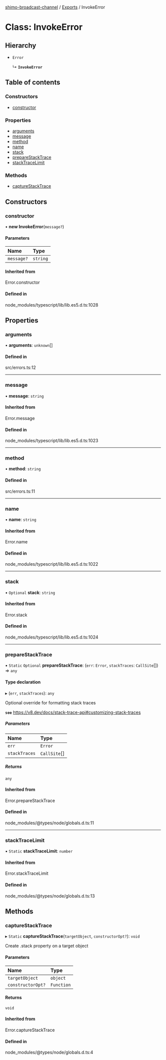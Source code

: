 [shimo-broadcast-channel](../README.md) / [Exports](../modules.md) / InvokeError

# Class: InvokeError

## Hierarchy

- `Error`

  ↳ **`InvokeError`**

## Table of contents

### Constructors

- [constructor](InvokeError.md#constructor)

### Properties

- [arguments](InvokeError.md#arguments)
- [message](InvokeError.md#message)
- [method](InvokeError.md#method)
- [name](InvokeError.md#name)
- [stack](InvokeError.md#stack)
- [prepareStackTrace](InvokeError.md#preparestacktrace)
- [stackTraceLimit](InvokeError.md#stacktracelimit)

### Methods

- [captureStackTrace](InvokeError.md#capturestacktrace)

## Constructors

### constructor

• **new InvokeError**(`message?`)

#### Parameters

| Name | Type |
| :------ | :------ |
| `message?` | `string` |

#### Inherited from

Error.constructor

#### Defined in

node_modules/typescript/lib/lib.es5.d.ts:1028

## Properties

### arguments

• **arguments**: `unknown`[]

#### Defined in

src/errors.ts:12

___

### message

• **message**: `string`

#### Inherited from

Error.message

#### Defined in

node_modules/typescript/lib/lib.es5.d.ts:1023

___

### method

• **method**: `string`

#### Defined in

src/errors.ts:11

___

### name

• **name**: `string`

#### Inherited from

Error.name

#### Defined in

node_modules/typescript/lib/lib.es5.d.ts:1022

___

### stack

• `Optional` **stack**: `string`

#### Inherited from

Error.stack

#### Defined in

node_modules/typescript/lib/lib.es5.d.ts:1024

___

### prepareStackTrace

▪ `Static` `Optional` **prepareStackTrace**: (`err`: `Error`, `stackTraces`: `CallSite`[]) => `any`

#### Type declaration

▸ (`err`, `stackTraces`): `any`

Optional override for formatting stack traces

**`see`** https://v8.dev/docs/stack-trace-api#customizing-stack-traces

##### Parameters

| Name | Type |
| :------ | :------ |
| `err` | `Error` |
| `stackTraces` | `CallSite`[] |

##### Returns

`any`

#### Inherited from

Error.prepareStackTrace

#### Defined in

node_modules/@types/node/globals.d.ts:11

___

### stackTraceLimit

▪ `Static` **stackTraceLimit**: `number`

#### Inherited from

Error.stackTraceLimit

#### Defined in

node_modules/@types/node/globals.d.ts:13

## Methods

### captureStackTrace

▸ `Static` **captureStackTrace**(`targetObject`, `constructorOpt?`): `void`

Create .stack property on a target object

#### Parameters

| Name | Type |
| :------ | :------ |
| `targetObject` | `object` |
| `constructorOpt?` | `Function` |

#### Returns

`void`

#### Inherited from

Error.captureStackTrace

#### Defined in

node_modules/@types/node/globals.d.ts:4

